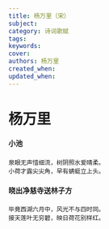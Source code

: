 ```yaml
---
title: 杨万里（宋）
subject: 
category: 诗词歌赋
tags: 
keywords: 
cover: 
authors: 杨万里
created_when: 
updated_when: 
---
```


# 杨万里

#### 小池

```
泉眼无声惜细流，树阴照水爱晴柔。
小荷才露尖尖角，早有蜻蜓立上头。
```

#### 晓出净慈寺送林子方

```
毕竟西湖六月中，风光不与四时同。
接天莲叶无穷碧，映日荷花别样红。
```
